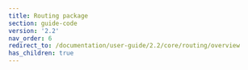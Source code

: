 ```yaml
---
title: Routing package
section: guide-code
version: '2.2'
nav_order: 6
redirect_to: /documentation/user-guide/2.2/core/routing/overview
has_children: true
---
```

